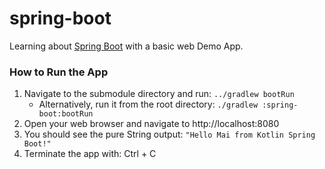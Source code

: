 # spring-boot
Learning about [Spring Boot](https://spring.io/projects/spring-boot) with a basic web Demo App. 

### How to Run the App
1) Navigate to the submodule directory and run: `../gradlew bootRun`
   * Alternatively, run it from the root directory: `./gradlew :spring-boot:bootRun`
2) Open your web browser and navigate to http://localhost:8080
3) You should see the pure String output: `"Hello Mai from Kotlin Spring Boot!"`
4) Terminate the app with: Ctrl + C
